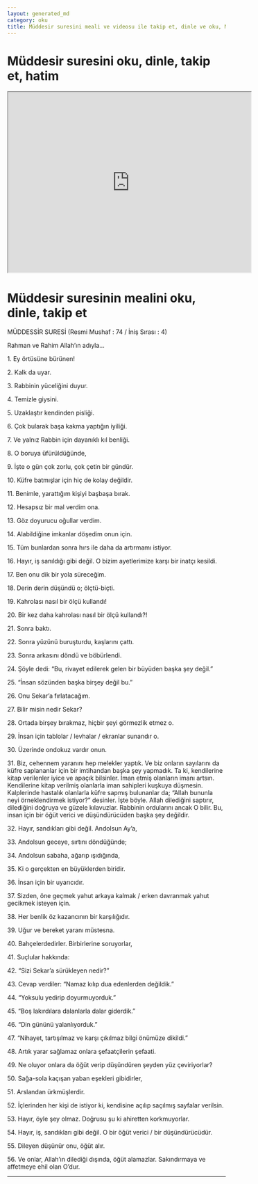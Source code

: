 ```yaml
---
layout: generated_md
category: oku
title: Müddesir suresini meali ve videosu ile takip et, dinle ve oku, Müddesir dinle, Müddesir meali, hatim dinle, hatim yap.
---
```


<div class="container">
  <div class="row">
    <div class="col-lg-12">
      <h1>Müddesir suresini oku, dinle, takip et, hatim</h1>
      <!--<div class="div-youtube-embed">-->
      <div class="">
        <iframe width="560" height="415" src="https://www.youtube.com/embed/">frameborder="0" allowfullscreen></iframe>
      </div>
    </div>
  </div>

  <div class="row">
    <div class="col-lg-12">
      <h1>Müddesir suresinin mealini oku, dinle, takip et</h1>
      <div><p></p><p></p><p>MÜDDESSİR SURESİ (Resmi Mushaf : 74 / İniş Sırası : 4)</p><p>Rahman ve Rahim Allah’ın adıyla…</p><p></p><p></p><p>1. Ey örtüsüne bürünen!</p><p></p><p></p><p>2. Kalk da uyar.</p><p></p><p></p><p>3. Rabbinin yüceliğini duyur.</p><p></p><p></p><p>4. Temizle giysini.</p><p></p><p></p><p>5. Uzaklaştır kendinden pisliği.</p><p></p><p></p><p>6. Çok bularak başa kakma yaptığın iyiliği.</p><p></p><p></p><p>7. Ve yalnız Rabbin için dayanıklı kıl benliği.</p><p></p><p></p><p>8. O boruya üfürüldüğünde,</p><p></p><p></p><p>9. İşte o gün çok zorlu, çok çetin bir gündür.</p><p></p><p></p><p>10. Küfre batmışlar için hiç de kolay değildir.</p><p></p><p></p><p>11. Benimle, yarattığım kişiyi başbaşa bırak.</p><p></p><p></p><p>12. Hesapsız bir mal verdim ona.</p><p></p><p></p><p>13. Göz doyurucu oğullar verdim.</p><p></p><p></p><p>14. Alabildiğine imkanlar döşedim onun için.</p><p></p><p></p><p>15. Tüm bunlardan sonra hırs ile daha da artırmamı istiyor.</p><p></p><p></p><p>16. Hayır, iş sanıldığı gibi değil. O bizim ayetlerimize karşı bir inatçı kesildi.</p><p></p><p></p><p>17. Ben onu dik bir yola süreceğim.</p><p></p><p></p><p>18. Derin derin düşündü o; ölçtü-biçti.</p><p></p><p></p><p>19. Kahrolası nasıl bir ölçü kullandı!</p><p></p><p></p><p>20. Bir kez daha kahrolası nasıl bir ölçü kullandı?!</p><p></p><p></p><p>21. Sonra baktı.</p><p></p><p></p><p>22. Sonra yüzünü buruşturdu, kaşlarını çattı.</p><p></p><p></p><p>23. Sonra arkasını döndü ve böbürlendi.</p><p></p><p></p><p>24. Şöyle dedi: “Bu, rivayet edilerek gelen bir büyüden başka şey değil.”</p><p></p><p></p><p>25. “İnsan sözünden başka birşey değil bu.”</p><p></p><p></p><p>26. Onu Sekar’a fırlatacağım.</p><p></p><p></p><p>27. Bilir misin nedir Sekar?</p><p></p><p></p><p>28. Ortada birşey bırakmaz, hiçbir şeyi görmezlik etmez o.</p><p></p><p></p><p>29. İnsan için tablolar / levhalar / ekranlar sunandır o.</p><p></p><p></p><p>30. Üzerinde ondokuz vardır onun.</p><p></p><p></p><p>31. Biz, cehennem yaranını hep melekler yaptık. Ve biz onların sayılarını da küfre saplananlar için bir imtihandan başka şey yapmadık. Ta ki, kendilerine kitap verilenler iyice ve apaçık bilsinler. İman etmiş olanların imanı artsın. Kendilerine kitap verilmiş olanlarla iman sahipleri kuşkuya düşmesin. Kalplerinde hastalık olanlarla küfre sapmış bulunanlar da; “Allah bununla neyi örneklendirmek istiyor?” desinler. İşte böyle. Allah dilediğini saptırır, dilediğini doğruya ve güzele kılavuzlar. Rabbinin ordularını ancak O bilir. Bu, insan için bir öğüt verici ve düşündürücüden başka şey değildir.</p><p></p><p></p><p>32. Hayır, sandıkları gibi değil. Andolsun Ay’a,</p><p></p><p></p><p>33. Andolsun geceye, sırtını döndüğünde;</p><p></p><p></p><p>34. Andolsun sabaha, ağarıp ışıdığında,</p><p></p><p></p><p>35. Ki o gerçekten en büyüklerden biridir.</p><p></p><p></p><p>36. İnsan için bir uyarıcıdır.</p><p></p><p></p><p>37. Sizden, öne geçmek yahut arkaya kalmak / erken davranmak yahut gecikmek isteyen için.</p><p></p><p></p><p>38. Her benlik öz kazancının bir karşılığıdır.</p><p></p><p></p><p>39. Uğur ve bereket yaranı müstesna.</p><p></p><p></p><p>40. Bahçelerdedirler. Birbirlerine soruyorlar,</p><p></p><p></p><p>41. Suçlular hakkında:</p><p></p><p></p><p>42. “Sizi Sekar’a sürükleyen nedir?”</p><p></p><p></p><p>43. Cevap verdiler: “Namaz kılıp dua edenlerden değildik.”</p><p></p><p></p><p>44. “Yoksulu yedirip doyurmuyorduk.”</p><p></p><p></p><p>45. “Boş lakırdılara dalanlarla dalar giderdik.”</p><p></p><p></p><p>46. “Din gününü yalanlıyorduk.”</p><p></p><p></p><p>47. “Nihayet, tartışılmaz ve karşı çıkılmaz bilgi önümüze dikildi.”</p><p></p><p></p><p>48. Artık yarar sağlamaz onlara şefaatçilerin şefaati.</p><p></p><p></p><p>49. Ne oluyor onlara da öğüt verip düşündüren şeyden yüz çeviriyorlar?</p><p></p><p></p><p>50. Sağa-sola kaçışan yaban eşekleri gibidirler,</p><p></p><p></p><p>51. Arslandan ürkmüşlerdir.</p><p></p><p></p><p>52. İçlerinden her kişi de istiyor ki, kendisine açılıp saçılmış sayfalar verilsin.</p><p></p><p></p><p>53. Hayır, öyle şey olmaz. Doğrusu şu ki ahiretten korkmuyorlar.</p><p></p><p></p><p>54. Hayır, iş, sandıkları gibi değil. O bir öğüt verici / bir düşündürücüdür.</p><p></p><p></p><p>55. Dileyen düşünür onu, öğüt alır.</p><p></p><p></p><p>56. Ve onlar, Allah’ın dilediği dışında, öğüt alamazlar. Sakındırmaya ve affetmeye ehil olan O’dur.</p><p></p><p></p></div>
    </div>
  </div>
</div>
<hr />
